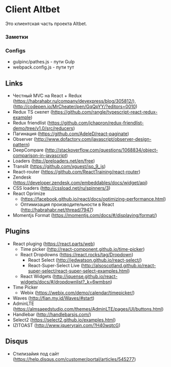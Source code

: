 # Client Altbet
Это клиентская часть проекта Altbet. 

### Заметки

### Configs
- gulpinc/pathes.js - пути Gulp
- webpack.config.js - пути тут


## Links
- Честный MVC на React + Redux (https://habrahabr.ru/company/devexpress/blog/305812/), (http://codepen.io/MrCheater/pen/GqQpYY/?editors=0010)
- Redux TS скелет (https://github.com/rangle/typescript-react-redux-example)
- Redux friendlist (https://github.com/jchapron/redux-friendlist-demo/tree/v1.0/src/reducers)
- Пагинация (https://github.com/AdeleD/react-paginate)
- Observer (http://www.dofactory.com/javascript/observer-design-pattern)
- DeepCompare (http://stackoverflow.com/questions/1068834/object-comparison-in-javascript)
- Loaders (http://preloaders.net/en/free)
- Translit (https://github.com/xguest/iso_9_js)
- React-router (https://github.com/ReactTraining/react-router)
- Zendesk (https://developer.zendesk.com/embeddables/docs/widget/api)
- CSS loaders (http://cssload.net/ru/spinners/3)
- React Oprimize
  - (https://facebook.github.io/react/docs/optimizing-performance.html)
  - Оптимизация производительности в React (http://habrahabr.net/thread/7947)
- Momentjs Format (https://momentjs.com/docs/#/displaying/format/)


## Plugins
- React pluging (https://react.parts/web)
  - Time picker (http://react-component.github.io/time-picker)
  - React Dropdowns (https://react.rocks/tag/Dropdown)
    - React Select (http://jedwatson.github.io/react-select/)
    - React-Super-Select Live (http://alsoscotland.github.io/react-super-select/react-super-select-examples.html)
  - React Widgets (http://jquense.github.io/react-widgets/docs/#/dropdownlist?_k=6wmbsn)
- Time Picker
  - Webix (https://webix.com/demo/calendar/timepicker/)
- Waves (http://fian.my.id/Waves/#start)
- AdminLTE (https://almsaeedstudio.com/themes/AdminLTE/pages/UI/buttons.html)
- Handlebar (http://handlebarsjs.com/)
- Select2 (https://select2.github.io/examples.html)
- IZITOAST (http://www.jqueryrain.com/?H40wqtcG)


## Disqus
- Стилизайия под сайт (https://help.disqus.com/customer/portal/articles/545277)